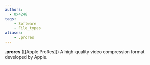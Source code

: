 ```yaml
---
authors:
  - 0x4248
tags:
    - Software
    - File_types
aliases:
    - .prores
---
```

**.prores** ([[Apple ProRes]]) A high-quality video compression format developed by Apple.
